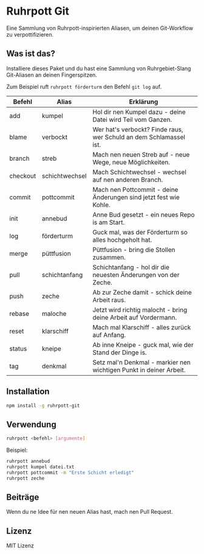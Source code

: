 # Ruhrpott Git

Eine Sammlung von Ruhrpott-inspirierten Aliasen, um deinen Git-Workflow zu verpottifizieren.

## Was ist das?

Installiere dieses Paket und du hast eine Sammlung von Ruhrgebiet-Slang Git-Aliasen an deinen Fingerspitzen.

Zum Beispiel ruft `ruhrpott förderturm` den Befehl `git log` auf.

| Befehl    | Alias           | Erklärung                                                           |
|-----------|-----------------|---------------------------------------------------------------------|
| add       | kumpel          | Hol dir nen Kumpel dazu - deine Datei wird Teil vom Ganzen.         |
| blame     | verbockt        | Wer hat's verbockt? Finde raus, wer Schuld an dem Schlamassel ist.  |
| branch    | streb           | Mach nen neuen Streb auf - neue Wege, neue Möglichkeiten.           |
| checkout  | schichtwechsel  | Mach Schichtwechsel - wechsel auf nen anderen Branch.               |
| commit    | pottcommit      | Mach nen Pottcommit - deine Änderungen sind jetzt fest wie Kohle.   |
| init      | annebud         | Anne Bud gesetzt - ein neues Repo is am Start.                      |
| log       | förderturm      | Guck mal, was der Förderturm so alles hochgeholt hat.               |
| merge     | püttfusion      | Püttfusion - bring die Stollen zusammen.                            |
| pull      | schichtanfang   | Schichtanfang - hol dir die neuesten Änderungen von der Zeche.      |
| push      | zeche           | Ab zur Zeche damit - schick deine Arbeit raus.                      |
| rebase    | maloche         | Jetzt wird richtig malocht - bring deine Arbeit auf Vordermann.     |
| reset     | klarschiff      | Mach mal Klarschiff - alles zurück auf Anfang.                      |
| status    | kneipe          | Ab inne Kneipe - guck mal, wie der Stand der Dinge is.              |
| tag       | denkmal         | Setz mal'n Denkmal - markier nen wichtigen Punkt in deiner Arbeit.  |

## Installation

```bash
npm install -g ruhrpott-git
```

## Verwendung

```bash
ruhrpott <befehl> [argumente]
```

Beispiel:
```bash
ruhrpott annebud
ruhrpott kumpel datei.txt
ruhrpott pottcommit -m "Erste Schicht erledigt"
ruhrpott zeche
```

## Beiträge

Wenn du ne Idee für nen neuen Alias hast, mach nen Pull Request.

## Lizenz

MIT Lizenz
